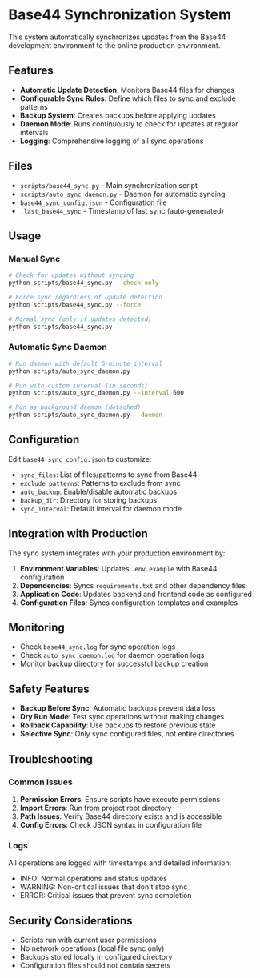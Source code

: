 # Base44 Synchronization System

This system automatically synchronizes updates from the Base44 development environment to the online production environment.

## Features

- **Automatic Update Detection**: Monitors Base44 files for changes
- **Configurable Sync Rules**: Define which files to sync and exclude patterns
- **Backup System**: Creates backups before applying updates
- **Daemon Mode**: Runs continuously to check for updates at regular intervals
- **Logging**: Comprehensive logging of all sync operations

## Files

- `scripts/base44_sync.py` - Main synchronization script
- `scripts/auto_sync_daemon.py` - Daemon for automatic syncing
- `base44_sync_config.json` - Configuration file
- `.last_base44_sync` - Timestamp of last sync (auto-generated)

## Usage

### Manual Sync

```bash
# Check for updates without syncing
python scripts/base44_sync.py --check-only

# Force sync regardless of update detection
python scripts/base44_sync.py --force

# Normal sync (only if updates detected)
python scripts/base44_sync.py
```

### Automatic Sync Daemon

```bash
# Run daemon with default 5-minute interval
python scripts/auto_sync_daemon.py

# Run with custom interval (in seconds)
python scripts/auto_sync_daemon.py --interval 600

# Run as background daemon (detached)
python scripts/auto_sync_daemon.py --daemon
```

## Configuration

Edit `base44_sync_config.json` to customize:

- `sync_files`: List of files/patterns to sync from Base44
- `exclude_patterns`: Patterns to exclude from sync
- `auto_backup`: Enable/disable automatic backups
- `backup_dir`: Directory for storing backups
- `sync_interval`: Default interval for daemon mode

## Integration with Production

The sync system integrates with your production environment by:

1. **Environment Variables**: Updates `.env.example` with Base44 configuration
2. **Dependencies**: Syncs `requirements.txt` and other dependency files
3. **Application Code**: Updates backend and frontend code as configured
4. **Configuration Files**: Syncs configuration templates and examples

## Monitoring

- Check `base44_sync.log` for sync operation logs
- Check `auto_sync_daemon.log` for daemon operation logs
- Monitor backup directory for successful backup creation

## Safety Features

- **Backup Before Sync**: Automatic backups prevent data loss
- **Dry Run Mode**: Test sync operations without making changes
- **Rollback Capability**: Use backups to restore previous state
- **Selective Sync**: Only sync configured files, not entire directories

## Troubleshooting

### Common Issues

1. **Permission Errors**: Ensure scripts have execute permissions
2. **Import Errors**: Run from project root directory
3. **Path Issues**: Verify Base44 directory exists and is accessible
4. **Config Errors**: Check JSON syntax in configuration file

### Logs

All operations are logged with timestamps and detailed information:
- INFO: Normal operations and status updates
- WARNING: Non-critical issues that don't stop sync
- ERROR: Critical issues that prevent sync completion

## Security Considerations

- Scripts run with current user permissions
- No network operations (local file sync only)
- Backups stored locally in configured directory
- Configuration files should not contain secrets